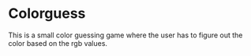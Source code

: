 # Colorguess
This is a small color guessing game where the user has to figure out the color based on the rgb values.
